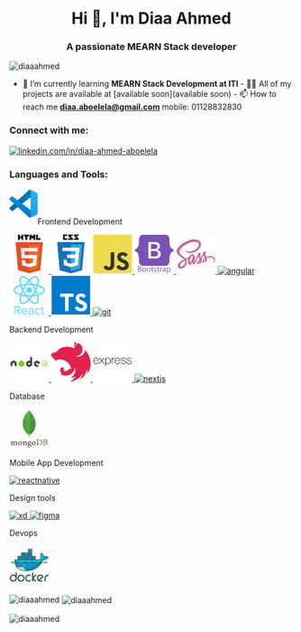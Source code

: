 <h1 align="center">Hi 👋, I'm Diaa Ahmed</h1>
<h3 align="center">A passionate MEARN Stack developer</h3>

<p align="left">
    <img
        src="https://komarev.com/ghpvc/?username=diaaahmed&label=Profile%20views&color=0e75b6&style=flat"
        alt="diaaahmed"
    />
</p>

- 🌱 I’m currently learning **MEARN Stack Development at ITI** - 👨‍💻 All of my
projects are available at [available soon](available soon) - 📫 How to reach me
**diaa.aboelela@gmail.com** mobile: 01128832830

<h3 align="left">Connect with me:</h3>
<p align="left">
    <a
        href="https://linkedin.com/in/linkedin.com/in/diaa-ahmed-aboelela"
        target="blank"
        ><img
            align="center"
            src="https://raw.githubusercontent.com/rahuldkjain/github-profile-readme-generator/master/src/images/icons/Social/linked-in-alt.svg"
            alt="linkedin.com/in/diaa-ahmed-aboelela"
            height="30"
            width="40"
    /></a>
</p>

<h3 align="left">Languages and Tools:</h3>
<p align="left">
<img align="left" alt="Visual Studio Code" width="50px" src="https://raw.githubusercontent.com/github/explore/80688e429a7d4ef2fca1e82350fe8e3517d3494d/topics/visual-studio-code/visual-studio-code.png" style="max-width: 100%;">
<br>
<br>
<P>Frontend Development</P>
<a href="https://www.w3.org/html/" target="_blank" rel="noreferrer"> <img
        src="https://raw.githubusercontent.com/devicons/devicon/master/icons/html5/html5-original-wordmark.svg"
        alt="html5" width="70" height="70" /> </a>
<a href="https://www.w3schools.com/css/" target="_blank" rel="noreferrer"> <img
        src="https://raw.githubusercontent.com/devicons/devicon/master/icons/css3/css3-original-wordmark.svg" alt="css3"
        width="70" height="70" /></a>
<a href="https://developer.mozilla.org/en-US/docs/Web/JavaScript" target="_blank" rel="noreferrer"> <img
        src="https://raw.githubusercontent.com/devicons/devicon/master/icons/javascript/javascript-original.svg"
        alt="javascript" width="70" height="70" /> </a>
<a href="https://getbootstrap.com" target="_blank" rel="noreferrer"> <img
        src="https://raw.githubusercontent.com/devicons/devicon/master/icons/bootstrap/bootstrap-plain-wordmark.svg"
        alt="bootstrap" width="70" height="70" /> </a>
<a href="https://sass-lang.com" target="_blank" rel="noreferrer"> <img
        src="https://raw.githubusercontent.com/devicons/devicon/master/icons/sass/sass-original.svg" alt="sass"
        width="70" height="70" /> </a>
<a href="https://angular.io" target="_blank" rel="noreferrer">
    <img src="https://angular.io/assets/images/logos/angular/angular.svg" alt="angular" width="70" height="70" /></a>
<a href="https://reactjs.org/" target="_blank" rel="noreferrer">
    <img src="https://raw.githubusercontent.com/devicons/devicon/master/icons/react/react-original-wordmark.svg"
        alt="react" width="70" height="70" /> </a>
<a href="https://www.typescriptlang.org/" target="_blank" rel="noreferrer">
    <img src="https://raw.githubusercontent.com/devicons/devicon/master/icons/typescript/typescript-original.svg"
        alt="typescript" width="70" height="70" /> </a>
<a href="https://git-scm.com/" target="_blank" rel="noreferrer"> <img
        src="https://www.vectorlogo.zone/logos/git-scm/git-scm-icon.svg" alt="git" width="70" height="70" />
</a>
<P>Backend Development</P>
<a href="https://nodejs.org" target="_blank" rel="noreferrer"> <img
        src="https://raw.githubusercontent.com/devicons/devicon/master/icons/nodejs/nodejs-original-wordmark.svg"
        alt="nodejs" width="70" height="70" /> </a>
<a href="https://nestjs.com/" target="_blank" rel="noreferrer">
    <img src="https://raw.githubusercontent.com/devicons/devicon/master/icons/nestjs/nestjs-plain.svg" alt="nestjs"
        width="70" height="70" /> </a>
<a href="https://expressjs.com" target="_blank" rel="noreferrer"> <img
        src="https://raw.githubusercontent.com/devicons/devicon/master/icons/express/express-original-wordmark.svg"
        alt="express" width="70" height="70" /> </a>
<a href="https://nextjs.org/" target="_blank" rel="noreferrer"> <img
        src="https://cdn.worldvectorlogo.com/logos/nextjs-2.svg" alt="nextjs" width="70" height="70" /> </a>
<!-- <a href="https://jestjs.io" target="_blank" rel="noreferrer"> <img
        src="https://www.vectorlogo.zone/logos/jestjsio/jestjsio-icon.svg" alt="jest" width="40" height="40" /> </a> -->
<p>Database</p>
<a href="https://www.mongodb.com/" target="_blank" rel="noreferrer"> <img
        src="https://raw.githubusercontent.com/devicons/devicon/master/icons/mongodb/mongodb-original-wordmark.svg"
        alt="mongodb" width="70" height="70" /> </a>
<p>Mobile App Development</p>
<a href="https://reactnative.dev/" target="_blank" rel="noreferrer"> <img
        src="https://reactnative.dev/img/header_logo.svg" alt="reactnative" width="40" height="40" /> </a>
<P>Design tools</P>
<a href="https://www.adobe.com/products/xd.html" target="_blank" rel="noreferrer"> <img
        src="https://cdn.worldvectorlogo.com/logos/adobe-xd.svg" alt="xd" width="70" height="70" /> </a>
<a href="https://www.figma.com/" target="_blank" rel="noreferrer">
    <img src="https://www.vectorlogo.zone/logos/figma/figma-icon.svg" alt="figma" width="70" height="70" /> </a>
<p>Devops</p>
<a href="https://www.docker.com/" target="_blank" rel="noreferrer"> <img
        src="https://raw.githubusercontent.com/devicons/devicon/master/icons/docker/docker-original-wordmark.svg"
        alt="docker" width="70" height="70" /> </a>
</p>

<p>
    <img
        align="left"
        src="https://github-readme-stats.vercel.app/api/top-langs?username=diaaahmed&show_icons=true&locale=en&layout=compact"
        alt="diaaahmed"
    />
</p>

<p>
    &nbsp;<img
        align="center"
        src="https://github-readme-stats.vercel.app/api?username=diaaahmed&show_icons=true&locale=en"
        alt="diaaahmed"
    />
</p>

<p>
    <img
        align="center"
        src="https://github-readme-streak-stats.herokuapp.com/?user=diaaahmed&"
        alt="diaaahmed"
    />
</p>
